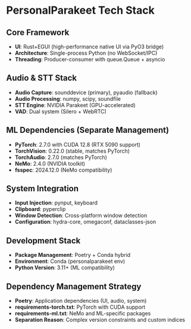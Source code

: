 # PersonalParakeet Tech Stack

## Core Framework
- **UI**: Rust+EGUI (high-performance native UI via PyO3 bridge)
- **Architecture**: Single-process Python (no WebSocket/IPC)
- **Threading**: Producer-consumer with queue.Queue + asyncio

## Audio & STT Stack
- **Audio Capture**: sounddevice (primary), pyaudio (fallback)
- **Audio Processing**: numpy, scipy, soundfile
- **STT Engine**: NVIDIA Parakeet (GPU-accelerated)
- **VAD**: Dual system (Silero + WebRTC)

## ML Dependencies (Separate Management)
- **PyTorch**: 2.7.0 with CUDA 12.8 (RTX 5090 support)
- **TorchVision**: 0.22.0 (stable, matches PyTorch)
- **TorchAudio**: 2.7.0 (matches PyTorch)
- **NeMo**: 2.4.0 (NVIDIA toolkit)
- **fsspec**: 2024.12.0 (NeMo compatibility)

## System Integration
- **Input Injection**: pynput, keyboard
- **Clipboard**: pyperclip
- **Window Detection**: Cross-platform window detection
- **Configuration**: hydra-core, omegaconf, dataclasses-json

## Development Stack
- **Package Management**: Poetry + Conda hybrid
- **Environment**: Conda (personalparakeet env)
- **Python Version**: 3.11+ (ML compatibility)

## Dependency Management Strategy
- **Poetry**: Application dependencies (UI, audio, system)
- **requirements-torch.txt**: PyTorch with CUDA support
- **requirements-ml.txt**: NeMo and ML-specific packages
- **Separation Reason**: Complex version constraints and custom indices
